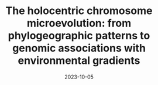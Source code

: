 ---
title: "The holocentric chromosome microevolution: from phylogeographic patterns to genomic associations with environmental gradients"
collection: publications
permalink: /publication/Márquez-Corro et al 2024 MolEcol
date: 2023-10-05
venue: 'Molecular Ecology'
paperurl: '/files/pdf/research/Márquez-Corro et al 2023 MolEcol.pdf'
link: 'https://doi.org/10.1111/mec.17156'
#code: 'http://doi.org/'
#github: 'https://github.com/jimarcor/...'
#figshare: 'https://figshare.com/...'
citation: '<B>Márquez-Corro JI</B>, Martín-Bravo S, Blanco-Pastor JL, Luceño M, Escudero M. 2023. &quot;The holocentric chromosome microevolution: from phylogeographic patterns to genomic associations with environmental gradients&quot; <i>Molecular Ecology</i> 00: 1-13. doi:10.1111/mec.17156'
---